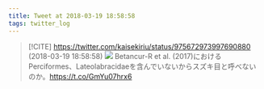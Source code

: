 ```yaml
---
title: Tweet at 2018-03-19 18:58:58
tags: twitter_log
---
```


> [!CITE] https://twitter.com/kaisekiriu/status/975672973997690880 (2018-03-19 18:58:58)
> ![](https://twitter.com/kaisekiriu/status/975672973997690880)
> Betancur-R et al. (2017)におけるPerciformes、Lateolabracidaeを含んでいないからスズキ目と呼べないのか。https://t.co/GmYu07hrx6
